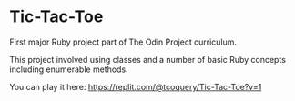 # Tic-Tac-Toe

First major Ruby project part of The Odin Project curriculum.

This project involved using classes and a number of basic Ruby concepts including enumerable methods.

You can play it here: https://replit.com/@tcoquery/Tic-Tac-Toe?v=1
